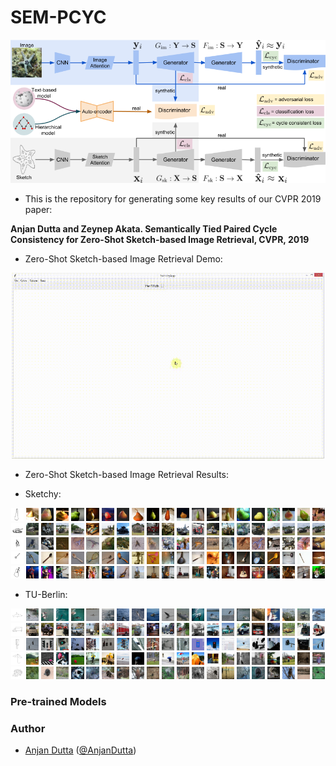 # SEM-PCYC

<p align="center">
<img src="./figures/sem-pcyc.png" width="800">
</p>

* This is the repository for generating some key results of our CVPR 2019 paper:

**Anjan Dutta and Zeynep Akata. Semantically Tied Paired Cycle Consistency for Zero-Shot Sketch-based Image Retrieval, CVPR, 2019**

* Zero-Shot Sketch-based Image Retrieval Demo:

<p align="center">
<img src="./figures/sem-pcyc-demo.gif" width="500">
</p>

* Zero-Shot Sketch-based Image Retrieval Results:

* Sketchy:   

<p align="center">
<img src="./figures/qual_results/sketchy/3/pear.png" width="4%"> <img src="./figures/qual_results/sketchy/3/1_1.png" width="4%"> <img src="./figures/qual_results/sketchy/3/2_1.png" width="4%"> <img src="./figures/qual_results/sketchy/3/3_1.png" width="4%"> <img src="./figures/qual_results/sketchy/3/4_1.png" width="4%"> <img src="./figures/qual_results/sketchy/3/5_1.png" width="4%"> <img src="./figures/qual_results/sketchy/3/6_1.png" width="4%"> <img src="./figures/qual_results/sketchy/3/7_1.png" width="4%"> <img src="./figures/qual_results/sketchy/3/8_1.png" width="4%"> <img src="./figures/qual_results/sketchy/3/9_1.png" width="4%"> <img src="./figures/qual_results/sketchy/3/10_1.png" width="4%"> <img src="./figures/qual_results/sketchy/3/11_1.png" width="4%"> <img src="./figures/qual_results/sketchy/3/12_1.png" width="4%"> <img src="./figures/qual_results/sketchy/3/13_1.png" width="4%"> <img src="./figures/qual_results/sketchy/3/14_1.png" width="4%"> <img src="./figures/qual_results/sketchy/3/15_1.png" width="4%"> <img src="./figures/qual_results/sketchy/3/16_1.png" width="4%"> <img src="./figures/qual_results/sketchy/3/17_1.png" width="4%"> <img src="./figures/qual_results/sketchy/3/18_1.png" width="4%"> <img src="./figures/qual_results/sketchy/3/19_1.png" width="4%"> <img src="./figures/qual_results/sketchy/3/20_1.png" width="4%"><br>
<img src="./figures/qual_results/sketchy/4/tank.png" width="4%"> <img src="./figures/qual_results/sketchy/4/1_1.png" width="4%"> <img src="./figures/qual_results/sketchy/4/2_0.png" width="4%"> <img src="./figures/qual_results/sketchy/4/3_1.png" width="4%"> <img src="./figures/qual_results/sketchy/4/4_1.png" width="4%"> <img src="./figures/qual_results/sketchy/4/5_1.png" width="4%"> <img src="./figures/qual_results/sketchy/4/6_1.png" width="4%"> <img src="./figures/qual_results/sketchy/4/7_1.png" width="4%"> <img src="./figures/qual_results/sketchy/4/8_1.png" width="4%"> <img src="./figures/qual_results/sketchy/4/9_0.png" width="4%"> <img src="./figures/qual_results/sketchy/4/10_1.png" width="4%"> <img src="./figures/qual_results/sketchy/4/11_1.png" width="4%"> <img src="./figures/qual_results/sketchy/4/12_0.png" width="4%"> <img src="./figures/qual_results/sketchy/4/13_1.png" width="4%"> <img src="./figures/qual_results/sketchy/4/14_1.png" width="4%"> <img src="./figures/qual_results/sketchy/4/15_1.png" width="4%"> <img src="./figures/qual_results/sketchy/4/16_1.png" width="4%"> <img src="./figures/qual_results/sketchy/4/17_1.png" width="4%"> <img src="./figures/qual_results/sketchy/4/18_1.png" width="4%"> <img src="./figures/qual_results/sketchy/4/19_1.png" width="4%"> <img src="./figures/qual_results/sketchy/4/20_1.png" width="4%"><br>
<img src="./figures/qual_results/sketchy/13/lobster.png" width="4%"> <img src="./figures/qual_results/sketchy/13/1_1.png" width="4%"> <img src="./figures/qual_results/sketchy/13/2_1.png" width="4%"> <img src="./figures/qual_results/sketchy/13/3_1.png" width="4%"> <img src="./figures/qual_results/sketchy/13/4_1.png" width="4%"> <img src="./figures/qual_results/sketchy/13/5_1.png" width="4%"> <img src="./figures/qual_results/sketchy/13/6_1.png" width="4%"> <img src="./figures/qual_results/sketchy/13/7_1.png" width="4%"> <img src="./figures/qual_results/sketchy/13/8_1.png" width="4%"> <img src="./figures/qual_results/sketchy/13/9_1.png" width="4%"> <img src="./figures/qual_results/sketchy/13/10_1.png" width="4%"> <img src="./figures/qual_results/sketchy/13/11_1.png" width="4%"> <img src="./figures/qual_results/sketchy/13/12_1.png" width="4%"> <img src="./figures/qual_results/sketchy/13/13_0.png" width="4%"> <img src="./figures/qual_results/sketchy/13/14_1.png" width="4%"> <img src="./figures/qual_results/sketchy/13/15_1.png" width="4%"> <img src="./figures/qual_results/sketchy/13/16_1.png" width="4%"> <img src="./figures/qual_results/sketchy/13/17_1.png" width="4%"> <img src="./figures/qual_results/sketchy/13/18_1.png" width="4%"> <img src="./figures/qual_results/sketchy/13/19_1.png" width="4%"> <img src="./figures/qual_results/sketchy/13/20_1.png" width="4%"><br>
<img src="./figures/qual_results/sketchy/23/spoon.png" width="4%"> <img src="./figures/qual_results/sketchy/23/1_1.png" width="4%"> <img src="./figures/qual_results/sketchy/23/2_1.png" width="4%"> <img src="./figures/qual_results/sketchy/23/3_1.png" width="4%"> <img src="./figures/qual_results/sketchy/23/4_1.png" width="4%"> <img src="./figures/qual_results/sketchy/23/5_0.png" width="4%"> <img src="./figures/qual_results/sketchy/23/6_1.png" width="4%"> <img src="./figures/qual_results/sketchy/23/7_1.png" width="4%"> <img src="./figures/qual_results/sketchy/23/8_1.png" width="4%"> <img src="./figures/qual_results/sketchy/23/9_1.png" width="4%"> <img src="./figures/qual_results/sketchy/23/10_1.png" width="4%"> <img src="./figures/qual_results/sketchy/23/11_1.png" width="4%"> <img src="./figures/qual_results/sketchy/23/12_1.png" width="4%"> <img src="./figures/qual_results/sketchy/23/13_1.png" width="4%"> <img src="./figures/qual_results/sketchy/23/14_0.png" width="4%"> <img src="./figures/qual_results/sketchy/23/15_1.png" width="4%"> <img src="./figures/qual_results/sketchy/23/16_0.png" width="4%"> <img src="./figures/qual_results/sketchy/23/17_1.png" width="4%"> <img src="./figures/qual_results/sketchy/23/18_1.png" width="4%"> <img src="./figures/qual_results/sketchy/23/19_1.png" width="4%"> <img src="./figures/qual_results/sketchy/23/20_1.png" width="4%"><br>
<img src="./figures/qual_results/sketchy/27/guitar.png" width="4%"> <img src="./figures/qual_results/sketchy/27/1_1.png" width="4%"> <img src="./figures/qual_results/sketchy/27/2_1.png" width="4%"> <img src="./figures/qual_results/sketchy/27/3_1.png" width="4%"> <img src="./figures/qual_results/sketchy/27/4_0.png" width="4%"> <img src="./figures/qual_results/sketchy/27/5_0.png" width="4%"> <img src="./figures/qual_results/sketchy/27/6_1.png" width="4%"> <img src="./figures/qual_results/sketchy/27/7_1.png" width="4%"> <img src="./figures/qual_results/sketchy/27/8_0.png" width="4%"> <img src="./figures/qual_results/sketchy/27/9_1.png" width="4%"> <img src="./figures/qual_results/sketchy/27/10_1.png" width="4%"> <img src="./figures/qual_results/sketchy/27/11_1.png" width="4%"> <img src="./figures/qual_results/sketchy/27/12_1.png" width="4%"> <img src="./figures/qual_results/sketchy/27/13_0.png" width="4%"> <img src="./figures/qual_results/sketchy/27/14_1.png" width="4%"> <img src="./figures/qual_results/sketchy/27/15_1.png" width="4%"> <img src="./figures/qual_results/sketchy/27/16_1.png" width="4%"> <img src="./figures/qual_results/sketchy/27/17_0.png" width="4%"> <img src="./figures/qual_results/sketchy/27/18_0.png" width="4%"> <img src="./figures/qual_results/sketchy/27/19_1.png" width="4%"> <img src="./figures/qual_results/sketchy/27/20_1.png" width="4%"><br>
</p>

* TU-Berlin:
        
<p align="center">
<img src="./figures/qual_results/tu-berlin/1/dolphin.png" width="4%"> <img src="./figures/qual_results/tu-berlin/1/1_1.png" width="4%"> <img src="./figures/qual_results/tu-berlin/1/2_1.png" width="4%"> <img src="./figures/qual_results/tu-berlin/1/3_1.png" width="4%"> <img src="./figures/qual_results/tu-berlin/1/4_1.png" width="4%"> <img src="./figures/qual_results/tu-berlin/1/5_1.png" width="4%"> <img src="./figures/qual_results/tu-berlin/1/6_1.png" width="4%"> <img src="./figures/qual_results/tu-berlin/1/7_1.png" width="4%"> <img src="./figures/qual_results/tu-berlin/1/8_1.png" width="4%"> <img src="./figures/qual_results/tu-berlin/1/9_1.png" width="4%"> <img src="./figures/qual_results/tu-berlin/1/10_1.png" width="4%"> <img src="./figures/qual_results/tu-berlin/1/11_1.png" width="4%"> <img src="./figures/qual_results/tu-berlin/1/12_1.png" width="4%"> <img src="./figures/qual_results/tu-berlin/1/13_1.png" width="4%"> <img src="./figures/qual_results/tu-berlin/1/14_1.png" width="4%"> <img src="./figures/qual_results/tu-berlin/1/15_1.png" width="4%"> <img src="./figures/qual_results/tu-berlin/1/16_0.png" width="4%"> <img src="./figures/qual_results/tu-berlin/1/17_1.png" width="4%"> <img src="./figures/qual_results/tu-berlin/1/18_1.png" width="4%"> <img src="./figures/qual_results/tu-berlin/1/19_1.png" width="4%"> <img src="./figures/qual_results/tu-berlin/1/20_1.png" width="4%"><br>
<img src="./figures/qual_results/tu-berlin/4/truck.png" width="4%"> <img src="./figures/qual_results/tu-berlin/4/1_1.png" width="4%"> <img src="./figures/qual_results/tu-berlin/4/2_1.png" width="4%"> <img src="./figures/qual_results/tu-berlin/4/3_1.png" width="4%"> <img src="./figures/qual_results/tu-berlin/4/4_1.png" width="4%"> <img src="./figures/qual_results/tu-berlin/4/5_0.png" width="4%"> <img src="./figures/qual_results/tu-berlin/4/6_1.png" width="4%"> <img src="./figures/qual_results/tu-berlin/4/7_1.png" width="4%"> <img src="./figures/qual_results/tu-berlin/4/8_1.png" width="4%"> <img src="./figures/qual_results/tu-berlin/4/9_1.png" width="4%"> <img src="./figures/qual_results/tu-berlin/4/10_0.png" width="4%"> <img src="./figures/qual_results/tu-berlin/4/11_1.png" width="4%"> <img src="./figures/qual_results/tu-berlin/4/12_1.png" width="4%"> <img src="./figures/qual_results/tu-berlin/4/13_1.png" width="4%"> <img src="./figures/qual_results/tu-berlin/4/14_1.png" width="4%"> <img src="./figures/qual_results/tu-berlin/4/15_1.png" width="4%"> <img src="./figures/qual_results/tu-berlin/4/16_1.png" width="4%"> <img src="./figures/qual_results/tu-berlin/4/17_1.png" width="4%"> <img src="./figures/qual_results/tu-berlin/4/18_1.png" width="4%"> <img src="./figures/qual_results/tu-berlin/4/19_1.png" width="4%"> <img src="./figures/qual_results/tu-berlin/4/20_1.png" width="4%"><br>
<img src="./figures/qual_results/tu-berlin/6/traffic_light.png" width="4%"> <img src="./figures/qual_results/tu-berlin/6/1_1.png" width="4%"> <img src="./figures/qual_results/tu-berlin/6/2_1.png" width="4%"> <img src="./figures/qual_results/tu-berlin/6/3_1.png" width="4%"> <img src="./figures/qual_results/tu-berlin/6/4_1.png" width="4%"> <img src="./figures/qual_results/tu-berlin/6/5_1.png" width="4%"> <img src="./figures/qual_results/tu-berlin/6/6_1.png" width="4%"> <img src="./figures/qual_results/tu-berlin/6/7_1.png" width="4%"> <img src="./figures/qual_results/tu-berlin/6/8_1.png" width="4%"> <img src="./figures/qual_results/tu-berlin/6/9_1.png" width="4%"> <img src="./figures/qual_results/tu-berlin/6/10_1.png" width="4%"> <img src="./figures/qual_results/tu-berlin/6/11_0.png" width="4%"> <img src="./figures/qual_results/tu-berlin/6/12_0.png" width="4%"> <img src="./figures/qual_results/tu-berlin/6/13_1.png" width="4%"> <img src="./figures/qual_results/tu-berlin/6/14_0.png" width="4%"> <img src="./figures/qual_results/tu-berlin/6/15_1.png" width="4%"> <img src="./figures/qual_results/tu-berlin/6/16_1.png" width="4%"> <img src="./figures/qual_results/tu-berlin/6/17_1.png" width="4%"> <img src="./figures/qual_results/tu-berlin/6/18_1.png" width="4%"> <img src="./figures/qual_results/tu-berlin/6/19_0.png" width="4%"> <img src="./figures/qual_results/tu-berlin/6/20_1.png" width="4%"><br>
<img src="./figures/qual_results/tu-berlin/7/umbrella.png" width="4%"> <img src="./figures/qual_results/tu-berlin/7/1_1.png" width="4%"> <img src="./figures/qual_results/tu-berlin/7/2_1.png" width="4%"> <img src="./figures/qual_results/tu-berlin/7/3_1.png" width="4%"> <img src="./figures/qual_results/tu-berlin/7/4_1.png" width="4%"> <img src="./figures/qual_results/tu-berlin/7/5_1.png" width="4%"> <img src="./figures/qual_results/tu-berlin/7/6_1.png" width="4%"> <img src="./figures/qual_results/tu-berlin/7/7_1.png" width="4%"> <img src="./figures/qual_results/tu-berlin/7/8_1.png" width="4%"> <img src="./figures/qual_results/tu-berlin/7/9_1.png" width="4%"> <img src="./figures/qual_results/tu-berlin/7/10_1.png" width="4%"> <img src="./figures/qual_results/tu-berlin/7/11_1.png" width="4%"> <img src="./figures/qual_results/tu-berlin/7/12_1.png" width="4%"> <img src="./figures/qual_results/tu-berlin/7/13_0.png" width="4%"> <img src="./figures/qual_results/tu-berlin/7/14_1.png" width="4%"> <img src="./figures/qual_results/tu-berlin/7/15_1.png" width="4%"> <img src="./figures/qual_results/tu-berlin/7/16_1.png" width="4%"> <img src="./figures/qual_results/tu-berlin/7/17_1.png" width="4%"> <img src="./figures/qual_results/tu-berlin/7/18_1.png" width="4%"> <img src="./figures/qual_results/tu-berlin/7/19_1.png" width="4%"> <img src="./figures/qual_results/tu-berlin/7/20_1.png" width="4%"><br>
<img src="./figures/qual_results/tu-berlin/9/hedgehog.png" width="4%"> <img src="./figures/qual_results/tu-berlin/9/1_1.png" width="4%"> <img src="./figures/qual_results/tu-berlin/9/2_1.png" width="4%"> <img src="./figures/qual_results/tu-berlin/9/3_1.png" width="4%"> <img src="./figures/qual_results/tu-berlin/9/4_1.png" width="4%"> <img src="./figures/qual_results/tu-berlin/9/5_1.png" width="4%"> <img src="./figures/qual_results/tu-berlin/9/6_1.png" width="4%"> <img src="./figures/qual_results/tu-berlin/9/7_1.png" width="4%"> <img src="./figures/qual_results/tu-berlin/9/8_1.png" width="4%"> <img src="./figures/qual_results/tu-berlin/9/9_1.png" width="4%"> <img src="./figures/qual_results/tu-berlin/9/10_1.png" width="4%"> <img src="./figures/qual_results/tu-berlin/9/11_1.png" width="4%"> <img src="./figures/qual_results/tu-berlin/9/12_1.png" width="4%"> <img src="./figures/qual_results/tu-berlin/9/13_1.png" width="4%"> <img src="./figures/qual_results/tu-berlin/9/14_0.png" width="4%"> <img src="./figures/qual_results/tu-berlin/9/15_1.png" width="4%"> <img src="./figures/qual_results/tu-berlin/9/16_1.png" width="4%"> <img src="./figures/qual_results/tu-berlin/9/17_1.png" width="4%"> <img src="./figures/qual_results/tu-berlin/9/18_1.png" width="4%"> <img src="./figures/qual_results/tu-berlin/9/19_0.png" width="4%"> <img src="./figures/qual_results/tu-berlin/9/20_1.png" width="4%"><br>
</p>

### Pre-trained Models

### Author
* [Anjan Dutta](https://sites.google.com/site/2adutta/) ([@AnjanDutta](https://github.com/AnjanDutta))